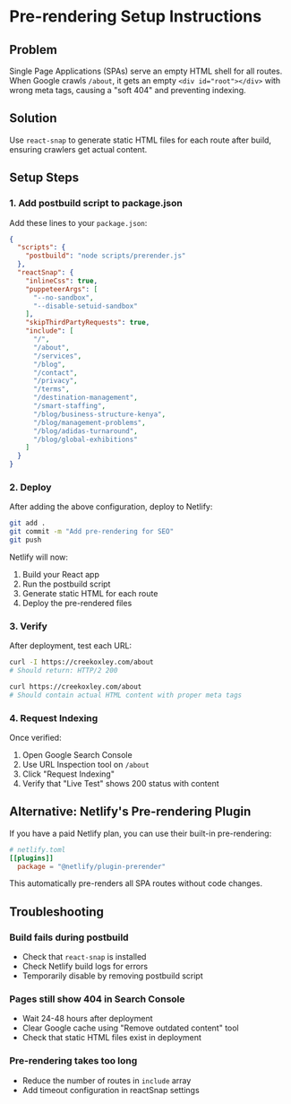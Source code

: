 # Pre-rendering Setup Instructions

## Problem
Single Page Applications (SPAs) serve an empty HTML shell for all routes. When Google crawls `/about`, it gets an empty `<div id="root"></div>` with wrong meta tags, causing a "soft 404" and preventing indexing.

## Solution
Use `react-snap` to generate static HTML files for each route after build, ensuring crawlers get actual content.

## Setup Steps

### 1. Add postbuild script to package.json

Add these lines to your `package.json`:

```json
{
  "scripts": {
    "postbuild": "node scripts/prerender.js"
  },
  "reactSnap": {
    "inlineCss": true,
    "puppeteerArgs": [
      "--no-sandbox",
      "--disable-setuid-sandbox"
    ],
    "skipThirdPartyRequests": true,
    "include": [
      "/",
      "/about",
      "/services",
      "/blog",
      "/contact",
      "/privacy",
      "/terms",
      "/destination-management",
      "/smart-staffing",
      "/blog/business-structure-kenya",
      "/blog/management-problems",
      "/blog/adidas-turnaround",
      "/blog/global-exhibitions"
    ]
  }
}
```

### 2. Deploy

After adding the above configuration, deploy to Netlify:

```bash
git add .
git commit -m "Add pre-rendering for SEO"
git push
```

Netlify will now:
1. Build your React app
2. Run the postbuild script
3. Generate static HTML for each route
4. Deploy the pre-rendered files

### 3. Verify

After deployment, test each URL:

```bash
curl -I https://creekoxley.com/about
# Should return: HTTP/2 200

curl https://creekoxley.com/about
# Should contain actual HTML content with proper meta tags
```

### 4. Request Indexing

Once verified:
1. Open Google Search Console
2. Use URL Inspection tool on `/about`
3. Click "Request Indexing"
4. Verify that "Live Test" shows 200 status with content

## Alternative: Netlify's Pre-rendering Plugin

If you have a paid Netlify plan, you can use their built-in pre-rendering:

```toml
# netlify.toml
[[plugins]]
  package = "@netlify/plugin-prerender"
```

This automatically pre-renders all SPA routes without code changes.

## Troubleshooting

### Build fails during postbuild
- Check that `react-snap` is installed
- Check Netlify build logs for errors
- Temporarily disable by removing postbuild script

### Pages still show 404 in Search Console
- Wait 24-48 hours after deployment
- Clear Google cache using "Remove outdated content" tool
- Check that static HTML files exist in deployment

### Pre-rendering takes too long
- Reduce the number of routes in `include` array
- Add timeout configuration in reactSnap settings
